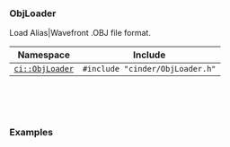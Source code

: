 ### ObjLoader

Load Alias|Wavefront .OBJ file format.

| Namespace         | Include
|-------------------|----------------------
| [`ci::ObjLoader`] | `#include "cinder/ObjLoader.h"`

[`ci::ObjLoader`]: https://libcinder.org/docs/branch/master/classcinder_1_1_obj_loader.html

<br>
<br>
<br>

### Examples

```cpp

```
